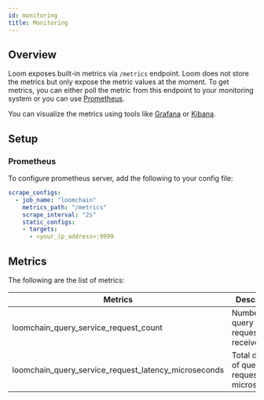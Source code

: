 ```yaml
---
id: monitoring
title: Monitoring
---
```


## Overview

Loom exposes built-in metrics via `/metrics` endpoint. Loom does not store the metrics but only expose the metric values at the moment. To get metrics, you can either poll the metric from this endpoint to your monitoring system or you can use [Prometheus](https://prometheus.io/docs/prometheus/latest/installation/).

You can visualize the metrics using tools like [Grafana](https://grafana.com/) or [Kibana](https://www.elastic.co/products/kibana).

## Setup

### Prometheus 

To configure prometheus server, add the following to your config file:

```yaml
scrape_configs:
  - job_name: "loomchain"
    metrics_path: "/metrics"
    scrape_interval: "2s"
    static_configs:
    - targets:
      - <your_ip_address>:9999
```

## Metrics

The following are the list of metrics:

| Metrics       | Description   |
| ------------- |---------------|
| loomchain_query_service_request_count | Number of query requests received |
| loomchain_query_service_request_latency_microseconds | Total duration of query requests in microseconds |

